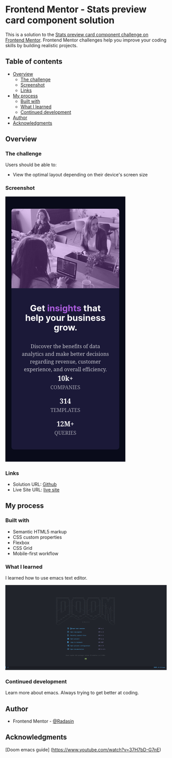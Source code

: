 # Frontend Mentor - Stats preview card component solution

This is a solution to the [Stats preview card component challenge on Frontend Mentor](https://www.frontendmentor.io/challenges/stats-preview-card-component-8JqbgoU62). Frontend Mentor challenges help you improve your coding skills by building realistic projects. 

## Table of contents

- [Overview](#overview)
  - [The challenge](#the-challenge)
  - [Screenshot](#screenshot)
  - [Links](#links)
- [My process](#my-process)
  - [Built with](#built-with)
  - [What I learned](#what-i-learned)
  - [Continued development](#continued-development)
- [Author](#author)
- [Acknowledgments](#acknowledgments)

## Overview

### The challenge

Users should be able to:

- View the optimal layout depending on their device's screen size

### Screenshot

![](./screenshot.png)

### Links

- Solution URL: [Github](https://github.com/RadasinR/stats-preview-card-component.git)
- Live Site URL: [live site](https://stats-preview-card-component-sand-gamma.vercel.app/)

## My process

### Built with

- Semantic HTML5 markup
- CSS custom properties
- Flexbox
- CSS Grid
- Mobile-first workflow

### What I learned

I learned how to use emacs text editor.

![DOOM EMACS](./emacs.png)

### Continued development

Learn more about emacs. Always trying to get better at coding.

## Author

- Frontend Mentor - [@Radasin](https://www.frontendmentor.io/profile/Radasin)

## Acknowledgments
 
 [Doom emacs guide] (https://www.youtube.com/watch?v=37H7bD-G7nE) 
